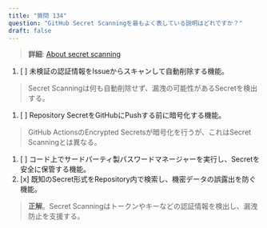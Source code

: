```yaml
---
title: "質問 134"  
question: "GitHub Secret Scanningを最もよく表している説明はどれですか？"  
draft: false  
---
```


> **詳細**: [About secret scanning](https://docs.github.com/en/code-security/secret-scanning/about-secret-scanning)

1. [ ] 未検証の認証情報をIssueからスキャンして自動削除する機能。  
  > Secret Scanningは何も自動削除せず、漏洩の可能性があるSecretを検出する。  
1. [ ] Repository SecretをGitHubにPushする前に暗号化する機能。  
  > GitHub ActionsのEncrypted Secretsが暗号化を行うが、これはSecret Scanningとは異なる。  
1. [ ] コード上でサードパーティ製パスワードマネージャーを実行し、Secretを安全に保管する機能。  
1. [x] 既知のSecret形式をRepository内で検索し、機密データの誤露出を防ぐ機能。  
  > **正解**。Secret Scanningはトークンやキーなどの認証情報を検出し、漏洩防止を支援する。